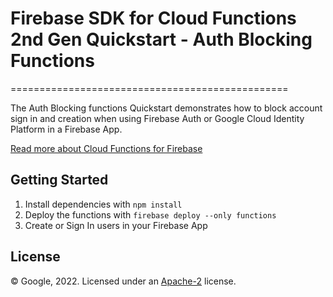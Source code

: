# Firebase SDK for Cloud Functions 2nd Gen Quickstart - Auth Blocking Functions
================================================

The Auth Blocking functions Quickstart demonstrates how to block account sign in and creation when using Firebase Auth or Google Cloud Identity Platform in a Firebase App.


[Read more about Cloud Functions for Firebase](https://firebase.google.com/docs/functions/)


Getting Started
---------------

1. Install dependencies with `npm install`
2. Deploy the functions with `firebase deploy --only functions`
2. Create or Sign In users in your Firebase App


License
-------

© Google, 2022. Licensed under an [Apache-2](../../../LICENSE) license.
